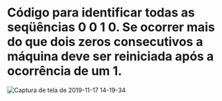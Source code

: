 <h1>Código para identificar todas as seqüências 0 0 1 0. Se ocorrer mais do que dois zeros consecutivos a máquina deve ser reiniciada após a ocorrência de um 1.</h1> 

![Captura de tela de 2019-11-17 14-19-34](https://user-images.githubusercontent.com/45442173/69011090-6fb8d900-0945-11ea-92e0-c0e3cc5a30d0.png)
